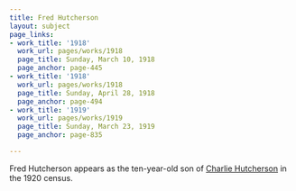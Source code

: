 ```yaml
---
title: Fred Hutcherson
layout: subject
page_links:
- work_title: '1918'
  work_url: pages/works/1918
  page_title: Sunday, March 10, 1918
  page_anchor: page-445
- work_title: '1918'
  work_url: pages/works/1918
  page_title: Sunday, April 28, 1918
  page_anchor: page-494
- work_title: '1919'
  work_url: pages/works/1919
  page_title: Sunday, March 23, 1919
  page_anchor: page-835

---
```

<p>Fred Hutcherson appears as the ten-year-old son of <a href='../subjects/7675' title='Charlie Hutcherson'>Charlie Hutcherson</a> in the 1920 census.</p>